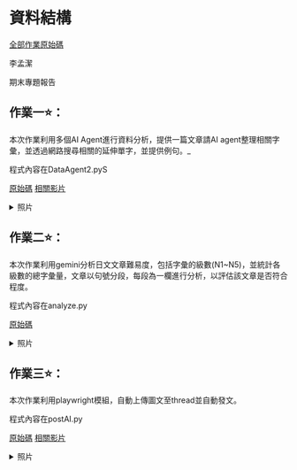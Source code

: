 <h1>資料結構</h1>

[全部作業原始碼](https://github.com/Mariannalee/data-structure)

李孟潔

期末專題報告

<h2>作業一⭐️：</h2>

本次作業利用多個AI Agent進行資料分析，提供一篇文章請AI agent整理相關字彙，並透過網路搜尋相關的延伸單字，並提供例句。_

程式內容在DataAgent2.pyS


[原始碼](https://github.com/Mariannalee/data-structure/blob/main/postAI.py)
 [相關影片](https://youtu.be/YCsPRpge7pY)

<details>
  <summary>照片</summary>

  <img src="https://github.com/user-attachments/assets/f0518a58-74d9-4bd9-a935-7e1342e1f4e9" alt="圖片描述" width="400"/>
</details>

<h2>作業二⭐️：</h2>

本次作業利用gemini分析日文文章難易度，包括字彙的級數(N1~N5)，並統計各級數的總字彙量，文章以句號分段，每段為一欄進行分析，以評估該文章是否符合程度。

程式內容在analyze.py

[原始碼](https://github.com/Mariannalee/data-structure/blob/main/analyze.py)

<details>
  <summary>照片</summary>

  <img src="https://github.com/user-attachments/assets/b42ce8ed-41ed-4b57-bcec-98bce8905b05" alt="圖片描述" width="400"/>
  <img src="https://github.com/user-attachments/assets/bc55513b-8ede-42e2-89ae-37c6926d413c" alt="圖片描述" width="400"/>
</details>

<h2>作業三⭐️：</h2>

本次作業利用playwright模組，自動上傳圖文至thread並自動發文。

程式內容在postAI.py

[原始碼](https://github.com/Mariannalee/data-structure/blob/main/postAI.py)
 [相關影片](https://youtu.be/9vJVQKTaES0)

<details>
<summary>照片</summary>

<img src="https://github.com/user-attachments/assets/0f5c3c49-f6e7-47d0-9de0-10fb7133620f" alt="圖片描述" width="400"/>
</details>










